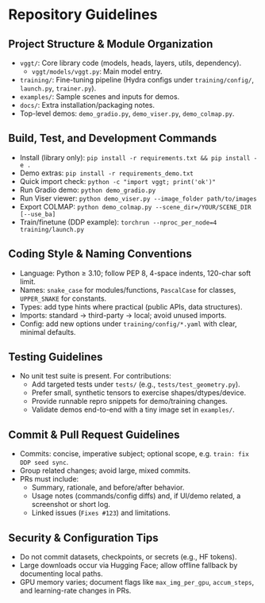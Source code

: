 # Repository Guidelines

## Project Structure & Module Organization
- `vggt/`: Core library code (models, heads, layers, utils, dependency).
  - `vggt/models/vggt.py`: Main model entry.
- `training/`: Fine-tuning pipeline (Hydra configs under `training/config/`, `launch.py`, `trainer.py`).
- `examples/`: Sample scenes and inputs for demos.
- `docs/`: Extra installation/packaging notes.
- Top-level demos: `demo_gradio.py`, `demo_viser.py`, `demo_colmap.py`.

## Build, Test, and Development Commands
- Install (library only): `pip install -r requirements.txt && pip install -e .`
- Demo extras: `pip install -r requirements_demo.txt`
- Quick import check: `python -c "import vggt; print('ok')"`
- Run Gradio demo: `python demo_gradio.py`
- Run Viser viewer: `python demo_viser.py --image_folder path/to/images`
- Export COLMAP: `python demo_colmap.py --scene_dir=/YOUR/SCENE_DIR [--use_ba]`
- Train/finetune (DDP example): `torchrun --nproc_per_node=4 training/launch.py`

## Coding Style & Naming Conventions
- Language: Python ≥ 3.10; follow PEP 8, 4-space indents, 120-char soft limit.
- Names: `snake_case` for modules/functions, `PascalCase` for classes, `UPPER_SNAKE` for constants.
- Types: add type hints where practical (public APIs, data structures).
- Imports: standard → third-party → local; avoid unused imports.
- Config: add new options under `training/config/*.yaml` with clear, minimal defaults.

## Testing Guidelines
- No unit test suite is present. For contributions:
  - Add targeted tests under `tests/` (e.g., `tests/test_geometry.py`).
  - Prefer small, synthetic tensors to exercise shapes/dtypes/device.
  - Provide runnable repro snippets for demo/training changes.
  - Validate demos end-to-end with a tiny image set in `examples/`.

## Commit & Pull Request Guidelines
- Commits: concise, imperative subject; optional scope, e.g. `train: fix DDP seed sync`.
- Group related changes; avoid large, mixed commits.
- PRs must include:
  - Summary, rationale, and before/after behavior.
  - Usage notes (commands/config diffs) and, if UI/demo related, a screenshot or short log.
  - Linked issues (`Fixes #123`) and limitations.

## Security & Configuration Tips
- Do not commit datasets, checkpoints, or secrets (e.g., HF tokens).
- Large downloads occur via Hugging Face; allow offline fallback by documenting local paths.
- GPU memory varies; document flags like `max_img_per_gpu`, `accum_steps`, and learning-rate changes in PRs.
